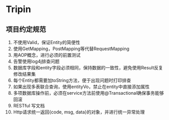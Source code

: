 # Tripin

## 项目约定规范


1. 不使用Valid，保证Entity的简便性
2. 使用GetMapping，PostMapping等代替RequestMapping
3. 用AOP概念，进行必须的前置测试
4. 告警使用log4j排查问题
5. 数据库字段和entity字段必须相同，保持数据的一致性，避免使用Result反复修改结果集
6. 每个Entity都需要加toString方法，便于出现问题时打印排查
7. 如果出现多表联合查询，使用entityVo，禁止在entity中直接添加属性
8. 多项数据库操作前，必须在service方法前使用@Transactional确保事务能够回滚
9. RESTful 写文档
10. Http请求统一返回{code, msg, data}的对象，并进行统一异常处理